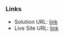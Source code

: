 ### Links

- Solution URL: [link](https://github.com/mihai3636/2025--blog-preview-card)
- Live Site URL: [link](https://mihai3636.github.io/2025--blog-preview-card/)
